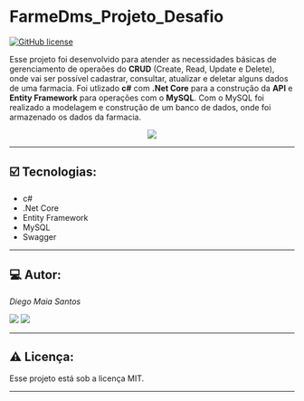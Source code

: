# FarmeDms_Projeto_Desafio

[![GitHub license](https://img.shields.io/github/license/DiegoMaiaSantos/FarmeDms_Projeto_Desafio)](https://github.com/DiegoMaiaSantos/FarmeDms_Projeto_Desafio/blob/main/LICENSE)

 Esse projeto foi desenvolvido para atender as necessidades básicas de gerenciamento de operaões do **CRUD** (Create, Read, Update e Delete), onde vai ser possível cadastrar, consultar, atualizar e deletar alguns dados de uma farmacia. Foi utlizado **c#** com **.Net Core** para a construção da **API** e **Entity Framework** para operações com o **MySQL**. Com o MySQL foi realizado a modelagem e construção de um banco de dados, onde foi armazenado os dados da farmacia.
 
 <p align="center">
<img src="http://img.shields.io/static/v1?label=STATUS&message=%20FINALIZADO&color=GREEN&style=for-the-badge"/>
</p>

 ***
## ☑️ Tecnologias: 
* c#
* .Net Core
* Entity Framework
* MySQL
* Swagger
***
## 💻 Autor:
_Diego Maia Santos_ 
<div> 
  <a href = "mailto:diegom.santos03@gmail.com"><img src="https://img.shields.io/badge/-Gmail-%23333?style=for-the-badge&logo=gmail&logoColor=white" target="_blank"></a>
  <a href="https://br.linkedin.com/in/diego-maia-santos-21615b208" target="_blank"><img src="https://img.shields.io/badge/-LinkedIn-%230077B5?style=for-the-badge&logo=linkedin&logoColor=white" target="_blank"></a> 
</div>

***
## ⚠️ Licença:
Esse projeto está sob a licença MIT.

***
